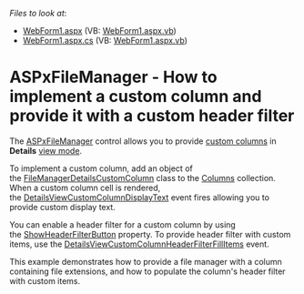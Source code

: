 <!-- default file list -->
*Files to look at*:

* [WebForm1.aspx](./CS/WebApplication1/WebForm1.aspx) (VB: [WebForm1.aspx.vb](./VB/WebApplication1/WebForm1.aspx.vb))
* [WebForm1.aspx.cs](./CS/WebApplication1/WebForm1.aspx.cs) (VB: [WebForm1.aspx.vb](./VB/WebApplication1/WebForm1.aspx.vb))
<!-- default file list end -->
# ASPxFileManager - How to implement a custom column and provide it with a custom header filter


<p>The <a href="http://help.devexpress.com/#AspNet/clsDevExpressWebASPxFileManagertopic">ASPxFileManager</a> control allows you to provide <a href="http://help.devexpress.com/#AspNet/CustomDocument17537">custom columns</a> in <strong>Details</strong> <a href="http://help.devexpress.com/#AspNet/CustomDocument14550">view mode</a>.</p>
<p>To implement a custom column, add an object of the <a href="http://help.devexpress.com/#AspNet/clsDevExpressWebFileManagerDetailsCustomColumntopic">FileManagerDetailsCustomColumn</a> class to the <a href="http://help.devexpress.com/#AspNet/DevExpressWebFileManagerFileListDetailsViewSettings_Columnstopic">Columns</a> collection. When a custom column cell is rendered, the <a href="http://help.devexpress.com/#AspNet/DevExpressWebASPxFileManager_DetailsViewCustomColumnDisplayTexttopic">DetailsViewCustomColumnDisplayText</a> event fires allowing you to provide custom display text.</p>
<p>You can enable a header filter for a custom column by using the <a href="http://help.devexpress.com/#AspNet/DevExpressWebFileManagerDetailsCustomColumn_ShowHeaderFilterButtontopic">ShowHeaderFilterButton</a> property. To provide header filter with custom items, use the <a href="http://help.devexpress.com/#AspNet/DevExpressWebASPxFileManager_DetailsViewCustomColumnHeaderFilterFillItemstopic">DetailsViewCustomColumnHeaderFilterFillItems</a> event.</p>
<p>This example demonstrates how to provide a file manager with a column containing file extensions, and how to populate the column's header filter with custom items.</p>

<br/>


